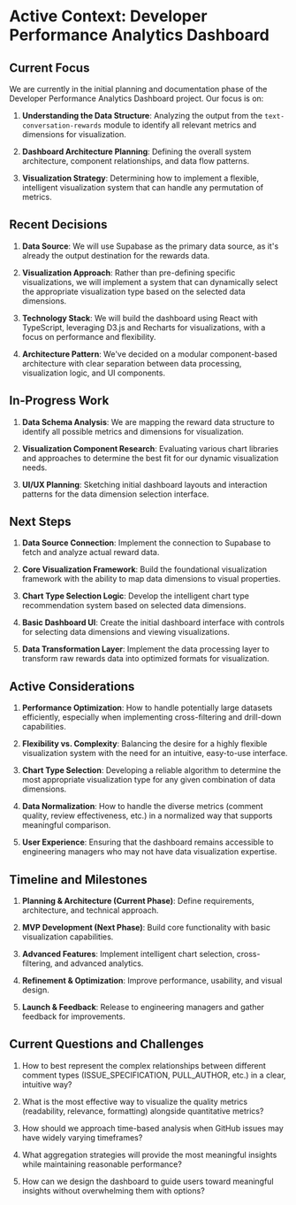 # Active Context: Developer Performance Analytics Dashboard

## Current Focus

We are currently in the initial planning and documentation phase of the Developer Performance Analytics Dashboard project. Our focus is on:

1. **Understanding the Data Structure**: Analyzing the output from the `text-conversation-rewards` module to identify all relevant metrics and dimensions for visualization.

2. **Dashboard Architecture Planning**: Defining the overall system architecture, component relationships, and data flow patterns.

3. **Visualization Strategy**: Determining how to implement a flexible, intelligent visualization system that can handle any permutation of metrics.

## Recent Decisions

1. **Data Source**: We will use Supabase as the primary data source, as it's already the output destination for the rewards data.

2. **Visualization Approach**: Rather than pre-defining specific visualizations, we will implement a system that can dynamically select the appropriate visualization type based on the selected data dimensions.

3. **Technology Stack**: We will build the dashboard using React with TypeScript, leveraging D3.js and Recharts for visualizations, with a focus on performance and flexibility.

4. **Architecture Pattern**: We've decided on a modular component-based architecture with clear separation between data processing, visualization logic, and UI components.

## In-Progress Work

1. **Data Schema Analysis**: We are mapping the reward data structure to identify all possible metrics and dimensions for visualization.

2. **Visualization Component Research**: Evaluating various chart libraries and approaches to determine the best fit for our dynamic visualization needs.

3. **UI/UX Planning**: Sketching initial dashboard layouts and interaction patterns for the data dimension selection interface.

## Next Steps

1. **Data Source Connection**: Implement the connection to Supabase to fetch and analyze actual reward data.

2. **Core Visualization Framework**: Build the foundational visualization framework with the ability to map data dimensions to visual properties.

3. **Chart Type Selection Logic**: Develop the intelligent chart type recommendation system based on selected data dimensions.

4. **Basic Dashboard UI**: Create the initial dashboard interface with controls for selecting data dimensions and viewing visualizations.

5. **Data Transformation Layer**: Implement the data processing layer to transform raw rewards data into optimized formats for visualization.

## Active Considerations

1. **Performance Optimization**: How to handle potentially large datasets efficiently, especially when implementing cross-filtering and drill-down capabilities.

2. **Flexibility vs. Complexity**: Balancing the desire for a highly flexible visualization system with the need for an intuitive, easy-to-use interface.

3. **Chart Type Selection**: Developing a reliable algorithm to determine the most appropriate visualization type for any given combination of data dimensions.

4. **Data Normalization**: How to handle the diverse metrics (comment quality, review effectiveness, etc.) in a normalized way that supports meaningful comparison.

5. **User Experience**: Ensuring that the dashboard remains accessible to engineering managers who may not have data visualization expertise.

## Timeline and Milestones

1. **Planning & Architecture (Current Phase)**: Define requirements, architecture, and technical approach.

2. **MVP Development (Next Phase)**: Build core functionality with basic visualization capabilities.

3. **Advanced Features**: Implement intelligent chart selection, cross-filtering, and advanced analytics.

4. **Refinement & Optimization**: Improve performance, usability, and visual design.

5. **Launch & Feedback**: Release to engineering managers and gather feedback for improvements.

## Current Questions and Challenges

1. How to best represent the complex relationships between different comment types (ISSUE_SPECIFICATION, PULL_AUTHOR, etc.) in a clear, intuitive way?

2. What is the most effective way to visualize the quality metrics (readability, relevance, formatting) alongside quantitative metrics?

3. How should we approach time-based analysis when GitHub issues may have widely varying timeframes?

4. What aggregation strategies will provide the most meaningful insights while maintaining reasonable performance?

5. How can we design the dashboard to guide users toward meaningful insights without overwhelming them with options?
